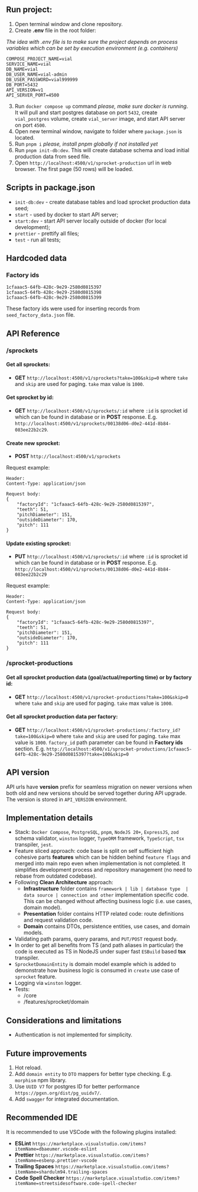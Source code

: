 

## Run project:

1. Open terminal window and clone repository.
2. Create **.env** file in the root folder:

*The idea with .env file is to make sure the project depends on process variables which can be set by execution environment (e.g. containers)*
```
COMPOSE_PROJECT_NAME=vial
SERVICE_NAME=vial
DB_NAME=vial
DB_USER_NAME=vial-admin
DB_USER_PASSWORD=vial999999
DB_PORT=5432
API_VERSION=v1
API_SERVER_PORT=4500
```
3. Run `docker compose up` command *please, make sure docker is running*. It will pull and start postgres database on port `5432`, create `vial_postgres` volume, create `vial_server` image, and start API server on port `4500`.
4. Open new terminal window, navigate to folder where `package.json` is located.
5. Run `pnpm i` *please, install pnpm globally if not installed yet*
6. Run `pnpm init-db:dev`. This will create database schema and load initial production data from seed file.
7. Open `http://localhost:4500/v1/sprocket-production` url in web browser. The first page (50 rows) will be loaded.

## Scripts in package.json
- `init-db:dev` - create database tables and load sprocket production data seed;
- `start` - used by docker to start API server;
- `start:dev` - start API server locally outside of docker (for local development);
- `prettier` - prettify all files;
- `test` - run all tests;

## Hardcoded data
### Factory ids
```
1cfaaac5-64fb-428c-9e29-2580d0815397
1cfaaac5-64fb-428c-9e29-2580d0815398
1cfaaac5-64fb-428c-9e29-2580d0815399
```
These factory ids were used for inserting records from `seed_factory_data.json` file.

## API Reference
### /sprockets
#### Get all sprockets:
- **GET** `http://localhost:4500/v1/sprockets?take=100&skip=0` where `take` and `skip` are used for paging. `take` max value is `1000`.

#### Get sprocket by id:
- **GET** `http://localhost:4500/v1/sprockets/:id` where `:id` is sprocket id which can be found in database or in **POST** response. E.g. `http://localhost:4500/v1/sprockets/00138d06-d0e2-441d-8b84-083ee22b2c29`.

#### Create new sprocket:
- **POST** `http://localhost:4500/v1/sprockets`

Request example:
```
Header:
Content-Type: application/json

Request body:
{
    "factoryId": "1cfaaac5-64fb-428c-9e29-2580d0815397",
    "teeth": 51,
    "pitchDiameter": 151,
    "outsideDiameter": 170,
    "pitch": 111
}
```
#### Update existing sprocket:
- **PUT** `http://localhost:4500/v1/sprockets/:id` where `:id` is sprocket id which can be found in database or in **POST** response. E.g. `http://localhost:4500/v1/sprockets/00138d06-d0e2-441d-8b84-083ee22b2c29`

Request example:
```
Header:
Content-Type: application/json

Request body:
{
    "factoryId": "1cfaaac5-64fb-428c-9e29-2580d0815397",
    "teeth": 51,
    "pitchDiameter": 151,
    "outsideDiameter": 170,
    "pitch": 111
}
```

### /sprocket-productions
#### Get all sprocket production data (goal/actual/reporting time) or by factory id:
- **GET** `http://localhost:4500/v1/sprocket-productions?take=100&skip=0` where `take` and `skip` are used for paging. `take` max value is `1000`.

#### Get all sprocket production data per factory:
- **GET** `http://localhost:4500/v1/sprocket-productions/:factory_id?take=100&skip=0` where `take` and `skip` are used for paging. `take` max value is `1000`. `factory_id` path parameter can be found in **Factory ids** section. E.g. `http://localhost:4500/v1/sprocket-productions/1cfaaac5-64fb-428c-9e29-2580d0815397?take=100&skip=0`

## API version
API urls have **version** prefix for seamless migration on newer versions when both old and new versions should be served together during API upgrade. The version is stored in `API_VERSION` environment.

## Implementation details
- Stack: `Docker Compose`, `PostgreSQL`, `pnpm`, `NodeJS 20+`, `ExpressJS`, `zod` schema validator, `winston` logger, `TypeORM` framework, `TypeScript`, `tsx` transpiler, `jest`.
- Feature sliced approach: code base is split on self sufficient high cohesive parts **features** which can be hidden behind `feature flags` and merged into main repo even when implementation is not completed. It simplifies development process and repository management (no need to rebase from outdated codebase).
- Following **Clean Architecture** approach:
    - **Infrastructure** folder contains `framework | lib | database type  | data source | connection and other` implementation specific code. This can be changed without affecting business logic (i.e. use cases, domain model).
    - **Presentation** folder contains HTTP related code: route definitions and request validation code.
    - **Domain** contains DTOs, persistence entities, use cases, and domain models.
- Validating path params, query params, and `PUT/POST` request body.
- In order to get all benefits from TS (and path aliases in particular) the code is executed as TS in NodeJS under super fast `ESBuild` based **tsx** transpiler.
- `SprocketDomainEntity` is domain model example which is added to demonstrate how business logic is consumed in `create` use case of `sprocket` feature.
- Logging via `winston` logger.
- Tests:
    - /core
    - /features/sprocket/domain

## Considerations and limitations
- Authentication is not implemented for simplicity.

## Future improvements
1. Hot reload.
2. Add `domain entity` to `DTO` mappers for better type checking. E.g. `morphism` npm library.
3. Use `UUID V7` for postgres ID for better performance `https://pgxn.org/dist/pg_uuidv7/`.
4. Add `swagger` for integrated documentation.

## Recommended IDE
It is recommended to use VSCode with the following plugins installed:
- **ESLint** `https://marketplace.visualstudio.com/items?itemName=dbaeumer.vscode-eslint`
- **Prettier** `https://marketplace.visualstudio.com/items?itemName=esbenp.prettier-vscode`
- **Trailing Spaces** `https://marketplace.visualstudio.com/items?itemName=shardulm94.trailing-spaces`
- **Code Spell Checker** `https://marketplace.visualstudio.com/items?itemName=streetsidesoftware.code-spell-checker`

